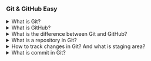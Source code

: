 ### Git & GitHub Easy

<details>
  <summary>What is Git?</summary>

**Git:** Git is a version control system that helps developers to track changes in their code, collaborate with others, and manage codebase history.

</details>

<details>
  <summary>What is GitHub?</summary>

**GitHub:** GitHub is a web-based platform that acts as a central hub for managing and tracking changes to computer code using a version control system called Git. It provides a collaborative environment for software developers to work on projects, share code, and keep track of modifications made by team members.

</details>

<details>
  <summary>What is the difference between Git and GitHub?</summary>

  <p>

1.  Git is a version control system, while GitHub is a platform for hosting Git repositories.

2.  Git allows users to manage and track changes to their codebase while GitHub allows multiple developers to work on the same project, contribute code, and collaborate seamlessly.

3.  Git is typically used locally on a developer's machine and can operate independently of any online platform.

</p>

</details>

<details>
  <summary>What is a repository in Git?</summary>
 <ul> 
 <li>A repository, also known as a repo in Git, is simply a version-controlled folder that holds all of the files and revision history for an entire project.</li>
 <li>
 advantages of git  repository are records changes, improves teamwork, and helps you roll return project updates.</li>
 <li> A repository is a location where you can store project-related data, like files, commit histories, branches, and more. </li>
 <li>It can be locally located on your computer or remotely located on a server.</li>
 <li>Consider it as a record of your project's progress as well as a picture taken at a particular point in time.
</li>
 </ul>
</details>

<details>
  <summary>How to track changes in Git? And what is staging area?</summary>
   
</details>

<details>
  <summary>What is commit in Git?</summary>
   <ul>
   <li>In Git, committing changes is similar to taking a current photo of your project.</li>
   <li>All the changes and updates you made to your files are recorded and maintained in the Git repository.</li>
   <li>So, to explain it simply, committing via Git is the same as recording and maintaining the current condition of your files at the time of the commit. </li>
   </ul>

<b>Staging Changes:</b>
<br/>

1. Before making a commit, you stage the changes using the `git add .` command.
   <br/>
   <b>Committing Changes:</b>
   <br/>
2. Once the changes are staged, you commit them using the `git commit ` command.
</details>
